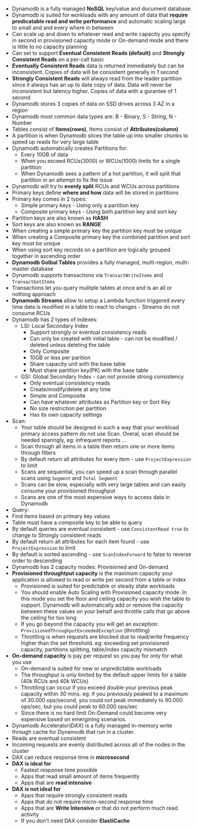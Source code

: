 - Dynamodb is a fully managed **NoSQL** key/value and document database
- Dynamodb is suited for workloads with any amount of data that **require predicatable read and write performance** and automatic scaling large to small and and every where in between
- Can scale up and down to whatever read and write capacity you specify in second in provisioned capacity mode or On-demand mode and there is little to no capacity planning
- Can set to support **Eventual Consistent Reads (default)** and **Strongly Consistent Reads** on a per-call basic
- **Eventually Consistent Reads** data is returned immediately but can be inconsistent. Copies of data will be consistent generally in 1 second
- **Strongly Consistent Reads** will always read from the leader partition since it always has an up to date copy of data. Data will never be inconsistent but latency higher. Copies of data with a gurantee of 1 second
- Dynamodb stores 3 copies of data on SSD drives across 3 AZ in a region
- Dynamodb most common data types are: B - Binary, S - String, N - Number
- Tables consist of **Items(rows)**, Items consist of **Attributes(column)**
- A partition is when Dynamodb slices the table up into smaller chunks to speed up reads for very large table
- Dynamodb automatically creates Partitions for:
  - Every 10GB of data
  - When you exceed RCUs(3000) or WCUs(1000) limits for a single partition
  - When Dynamodb sees a pattern of a hot partition, it will split that partition in an attempt to fix the issue
- Dynamodb will try to **evenly split** RCUs and WCUs across partitions
- Primary keys define **where and how** data will be stored in partitions
- Primary key comes in 2 types:
  - Simple primary keys - Using only a partition key
  - Composite primary keys - Using both partition key and sort key
- Partition keys are also known as **HASH**
- Sort keys are also known as **RANGE**
- When creating a simple primary key the partition key must be unique
- When creating a Composite primary key the combined partition and sort key must be unique
- When using sort key records on a partition are logically grouped together in ascending order
- **Dynamodb Golbal Tables** provides a fully managed, multi-region, multi-master database
- Dynamodb supports transactions via `TransactWriteItems` and `TransactGetItems`
- Transactions let you query mulitple tables at once and is an all or nothing approach
- **Dynamodb Streams** allow to setup a Lambda function triggered every time data is modified in a table to react to changes - Streams do not consume RCUs
- Dynamodb has 2 types of indexes:
  - LSI: Local Secondary Index
    - Support strongly or eventual consistency reads
    - Can only be created with initial table - can not be modified / deleted unless deleting the table
    - Only Composite
    - 10GB or less per parition
    - Share capacity unit with the base table
    - Must share partition key(PK) with the base table
  - GSI: Global Secondary Index - can not provide strong consistency
    - Only eventual consistency reads
    - Create/modify/delete at any time
    - Simple and Composite
    - Can have whatever attributes as Partition key or Sort Key
    - No size restriction per partition
    - Has its own capacity settings
 - Scan:
   - Your table should be designed in such a way that your workload primary access pattern do not use Scan. Overal, scan should be needed sparingly, eg: infrequent reports ...
   - Scan through all items in a table then return one or more items through filters
   - By default return all attributes for every item - use `ProjectExpression` to limit
   - Scans are sequential, you can speed up a scan through parallel scans using `Segment` and `Total Segment`
   - Scans can be slow, especially with very large tables and can easily consume your provisioned throughput
   - Scans are one of the most expensive ways to access data in Dynamodb
 - Query:
  - Find items based on primary key values
  - Table must have a composite key to be able to query
  - By default queries are eventual consistent - use `ConsistentRead true` to change to Strongly consistent reads
  - By default return all attributes for each item found - use `ProjectExpression` to limit
  - By default is sorted ascending - use `ScanIndexForward` to false to reverse order to descending
  - Dynamodb has 2 capacity modes: Provisioned and On-demand
  - **Provisioned throughtput capacity** is the maximum capacity your application is allowed to read or write per second from a table or index
    - Provisioned is suited for predictable or steady state workloads
    - You should enable Auto Scaling with Provisioned capacity mode. In this mode you set the floor and ceiling capacity you wish the table to support. Dynamodb will automatically add or remove the capacity between these values on your behalf and throttle calls that go above the ceiling for too long
    - If you go beyond the capacity you will get an exception: `ProvisionedThroughputExceededException` (throttling)
    - Throttling is when requests are blocked due to read/write frequency higher than the set threshold. eg: exceeding set provisioned capacity, partitions splitting, table/index capacity mismatch
  - **On-demand capacity** is pay per request so you pay for only for what you use
    - On-demand is suited for new or unpredictable workloads
    - The throughput is only limited by the default upper limits for a table (40k RCUs and 40k WCUs)
    - Throttling can occur if you exceed double your previous peak capacity within 30 mins. eg: if you previously peaked to a maximum of 30.000 ops/second, you could not peak immediately to 90.000 ops/sec, but you could peak to 60.000 ops/sec
    - Since there is no hard limit On-Demand could become very expensive based on emergining scenarios.
 - Dynamodb Accelerator(DAX) is a fully managed in-memory write through cache for Dynamodb that run in a cluster.
  - Reads are eventual consistent
  - Incoming requests are evenly distributed across all of the nodes in the cluster
  - DAX can reduce response time in **microsecond**
  - **DAX is ideal for**
    - Fastest response time possible
    - Apps that read small amount of items frequently
    - Apps that are **read intensive**
  - **DAX is not ideal for**
    - Apps that require strongly consistent reads
    - Apps that do not require micro-second response time
    - Apps that are **Write Intensive** or that do not perform much read activity
    - If you don't need DAX consider **ElastiCache**

